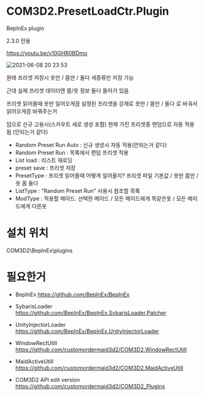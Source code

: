 # COM3D2.PresetLoadCtr.Plugin

BepInEx plugin  

2.3.0 전용  

https://youtu.be/v10GHR0BDmo

![2021-06-08 20 23 53](https://user-images.githubusercontent.com/20321215/121176722-8318f580-c897-11eb-887a-5a6d9834b71e.png)


원래 프리셋 저장시 옷만 / 몸만 / 둘다 세종류만 저장 가능  

근데 실제 프리셋 데이터엔 몸/옷 정보 둘다 들어가 있음  

프리셋 읽어올때 옷만 일어오게끔 설정된 프리셋을 강제로 옷만 / 몸만 / 둘다 로 바궈서 읽어오게끔 바꿔주는거  

덤으로 신규 고용시(스카우트 새로 생성 포함) 현제 가진 프리셋중 랜덤으로 자동 적용됨  (안되는거 같다)

- Random Preset Run Auto : 신규 생성시 자동 적용(안되는거 같다)
- Random Preset Run : 목록에서 랜덤 프리셋 적용
- List load : 리스트 재로딩
- preset save : 프리셋 저장
- PresetType : 프리셋 읽어올때 어떻게 일어올지? 프리셋 파일 기본값 / 옷만  몸만 / 옷 몸 둘다
- ListType : "Random Preset Run" 사용시 참조할 목록
- ModType : 적용할 메이드. 선택한 메이드 / 모든 메이드에게 똑같은옷 / 모든 메이드에게 다른옷


# 설치 위치

COM3D2\BepInEx\plugins


# 필요한거

- BepInEx https://github.com/BepInEx/BepInEx  
- SybarisLoader https://github.com/BepInEx/BepInEx.SybarisLoader.Patcher  
- UnityInjectorLoader https://github.com/BepInEx/BepInEx.UnityInjectorLoader  
  
- WindowRectUtill https://github.com/customordermaid3d2/COM3D2.WindowRectUtill  
- MaidActiveUtill https://github.com/customordermaid3d2/COM3D2.MaidActiveUtill  
- COM3D2 API edit version https://github.com/customordermaid3d2/COM3D2_Plugins  
